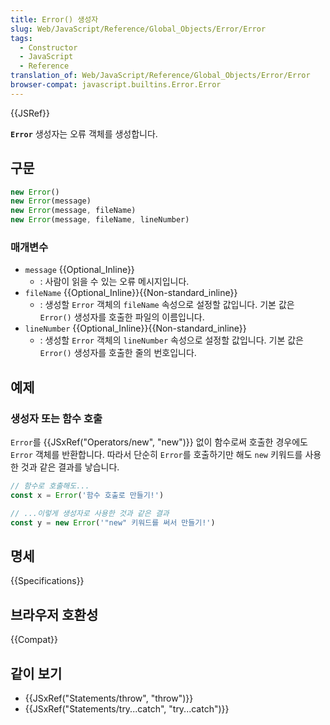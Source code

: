 ```yaml
---
title: Error() 생성자
slug: Web/JavaScript/Reference/Global_Objects/Error/Error
tags:
  - Constructor
  - JavaScript
  - Reference
translation_of: Web/JavaScript/Reference/Global_Objects/Error/Error
browser-compat: javascript.builtins.Error.Error
---
```

{{JSRef}}

**`Error`** 생성자는 오류 객체를 생성합니다.

## 구문

```js
new Error()
new Error(message)
new Error(message, fileName)
new Error(message, fileName, lineNumber)
```

### 매개변수

- `message` {{Optional_Inline}}
  - : 사람이 읽을 수 있는 오류 메시지입니다.
- `fileName` {{Optional_Inline}}{{Non-standard_inline}}
  - : 생성할 `Error` 객체의 `fileName` 속성으로 설정할 값입니다. 기본 값은
    `Error()` 생성자를 호출한 파일의 이름입니다.
- `lineNumber` {{Optional_Inline}}{{Non-standard_inline}}
  - : 생성할 `Error` 객체의 `lineNumber` 속성으로 설정할 값입니다. 기본 값은
    `Error()` 생성자를 호출한 줄의 번호입니다.

## 예제

### 생성자 또는 함수 호출

`Error`를 {{JSxRef("Operators/new", "new")}} 없이 함수로써 호출한 경우에도 `Error` 객체를
반환합니다. 따라서 단순히 `Error`를 호출하기만 해도 `new` 키워드를 사용한 것과 같은 결과를
낳습니다.

```js
// 함수로 호출해도...
const x = Error('함수 호출로 만들기!')

// ...이렇게 생성자로 사용한 것과 같은 결과
const y = new Error('"new" 키워드를 써서 만들기!')
```

## 명세

{{Specifications}}

## 브라우저 호환성

{{Compat}}

## 같이 보기

- {{JSxRef("Statements/throw", "throw")}}
- {{JSxRef("Statements/try...catch", "try...catch")}}
